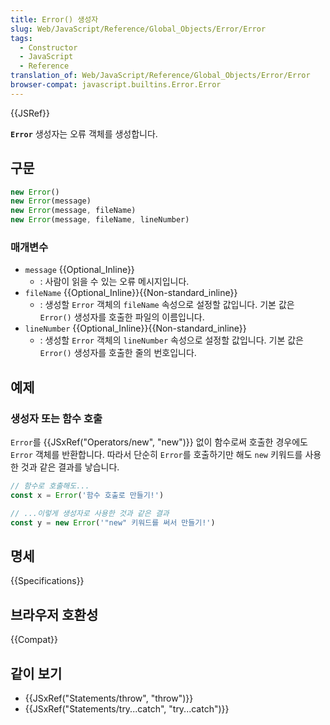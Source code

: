 ```yaml
---
title: Error() 생성자
slug: Web/JavaScript/Reference/Global_Objects/Error/Error
tags:
  - Constructor
  - JavaScript
  - Reference
translation_of: Web/JavaScript/Reference/Global_Objects/Error/Error
browser-compat: javascript.builtins.Error.Error
---
```

{{JSRef}}

**`Error`** 생성자는 오류 객체를 생성합니다.

## 구문

```js
new Error()
new Error(message)
new Error(message, fileName)
new Error(message, fileName, lineNumber)
```

### 매개변수

- `message` {{Optional_Inline}}
  - : 사람이 읽을 수 있는 오류 메시지입니다.
- `fileName` {{Optional_Inline}}{{Non-standard_inline}}
  - : 생성할 `Error` 객체의 `fileName` 속성으로 설정할 값입니다. 기본 값은
    `Error()` 생성자를 호출한 파일의 이름입니다.
- `lineNumber` {{Optional_Inline}}{{Non-standard_inline}}
  - : 생성할 `Error` 객체의 `lineNumber` 속성으로 설정할 값입니다. 기본 값은
    `Error()` 생성자를 호출한 줄의 번호입니다.

## 예제

### 생성자 또는 함수 호출

`Error`를 {{JSxRef("Operators/new", "new")}} 없이 함수로써 호출한 경우에도 `Error` 객체를
반환합니다. 따라서 단순히 `Error`를 호출하기만 해도 `new` 키워드를 사용한 것과 같은 결과를
낳습니다.

```js
// 함수로 호출해도...
const x = Error('함수 호출로 만들기!')

// ...이렇게 생성자로 사용한 것과 같은 결과
const y = new Error('"new" 키워드를 써서 만들기!')
```

## 명세

{{Specifications}}

## 브라우저 호환성

{{Compat}}

## 같이 보기

- {{JSxRef("Statements/throw", "throw")}}
- {{JSxRef("Statements/try...catch", "try...catch")}}
